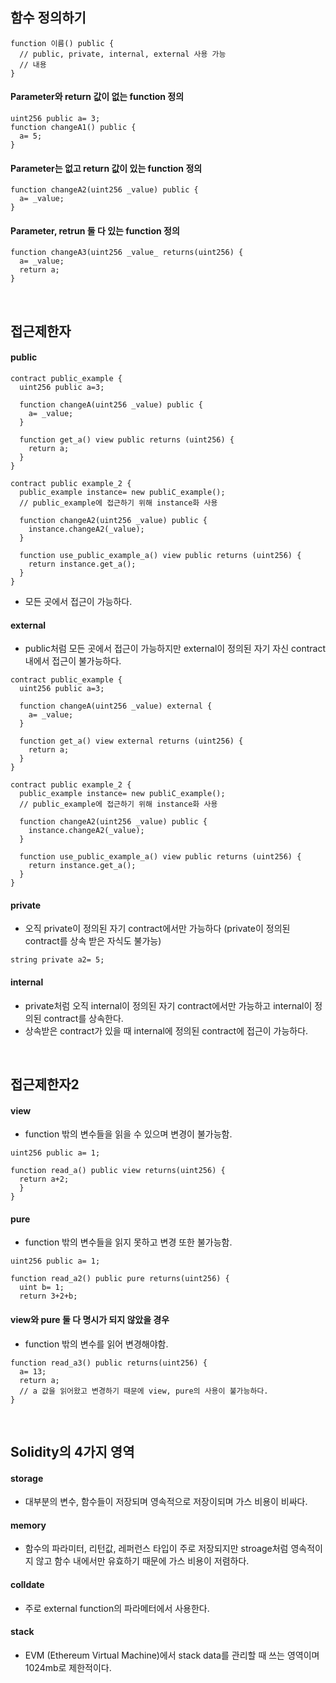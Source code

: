 ## 함수 정의하기
```solidity
function 이름() public { 
  // public, private, internal, external 사용 가능
  // 내용
}
```

#### Parameter와 return 값이 없는 function 정의
```solidity
uint256 public a= 3;
function changeA1() public {
  a= 5;
}
```


#### Parameter는 없고 return 값이 있는 function 정의
```solidity
function changeA2(uint256 _value) public {
  a= _value;
}
```

#### Parameter, retrun 둘 다 있는 function 정의
```solidity
function changeA3(uint256 _value_ returns(uint256) {
  a= _value;
  return a;
}
```

<br>

## 접근제한자
#### public
```solidity
contract public_example {
  uint256 public a=3;
  
  function changeA(uint256 _value) public {
    a= _value;
  }
  
  function get_a() view public returns (uint256) {
    return a;
  }
}

contract public example_2 {
  public_example instance= new publiC_example(); 
  // public_example에 접근하기 위해 instance화 사용
  
  function changeA2(uint256 _value) public {
    instance.changeA2(_value);
  }
  
  function use_public_example_a() view public returns (uint256) {
    return instance.get_a();
  }
}
```
- 모든 곳에서 접근이 가능하다.


#### external
- public처럼 모든 곳에서 접근이 가능하지만 external이 정의된 자기 자신 contract 내에서 접근이 불가능하다.
```solidity
contract public_example {
  uint256 public a=3;
  
  function changeA(uint256 _value) external {
    a= _value;
  }
  
  function get_a() view external returns (uint256) {
    return a;
  }
}

contract public example_2 {
  public_example instance= new publiC_example(); 
  // public_example에 접근하기 위해 instance화 사용
  
  function changeA2(uint256 _value) public {
    instance.changeA2(_value);
  }
  
  function use_public_example_a() view public returns (uint256) {
    return instance.get_a();
  }
}
```

#### private
- 오직 private이 정의된 자기 contract에서만 가능하다 (private이 정의된 contract를 상속 받은 자식도 불가능)
```solidity
string private a2= 5;
```

#### internal
- private처럼 오직 internal이 정의된 자기 contract에서만 가능하고 internal이 정의된 contract를 상속한다.
- 상속받은 contract가 있을 때 internal에 정의된 contract에 접근이 가능하다.

<br>

## 접근제한자2
#### view
- function 밖의 변수들을 읽을 수 있으며 변경이 불가능함.
```solidity
uint256 public a= 1;

function read_a() public view returns(uint256) {
  return a+2;
  }
}
```


#### pure
- function 밖의 변수들을 읽지 못하고 변경 또한 불가능함.  
```solidity
uint256 public a= 1;

function read_a2() public pure returns(uint256) {
  uint b= 1;
  return 3+2+b;
```

#### view와 pure 둘 다 명시가 되지 않았을 경우
-  function 밖의 변수를 읽어 변경해야함.
``` solidity
function read_a3() public returns(uint256) {
  a= 13;
  return a;
  // a 값을 읽어왔고 변경하기 때문에 view, pure의 사용이 불가능하다.
}
```

<br>

## Solidity의 4가지 영역
#### storage
- 대부분의 변수, 함수들이 저장되며 영속적으로 저장이되며 가스 비용이 비싸다.

#### memory
- 함수의 파라미터, 리턴값, 레퍼런스 타입이 주로 저장되지만 stroage처럼 영속적이지 않고 함수 내에서만 유효하기 때문에 가스 비용이 저렴하다.

#### colldate
- 주로 external function의 파라메터에서 사용한다.

#### stack
- EVM (Ethereum Virtual Machine)에서 stack data를 관리할 때 쓰는 영역이며 1024mb로 제한적이다.
